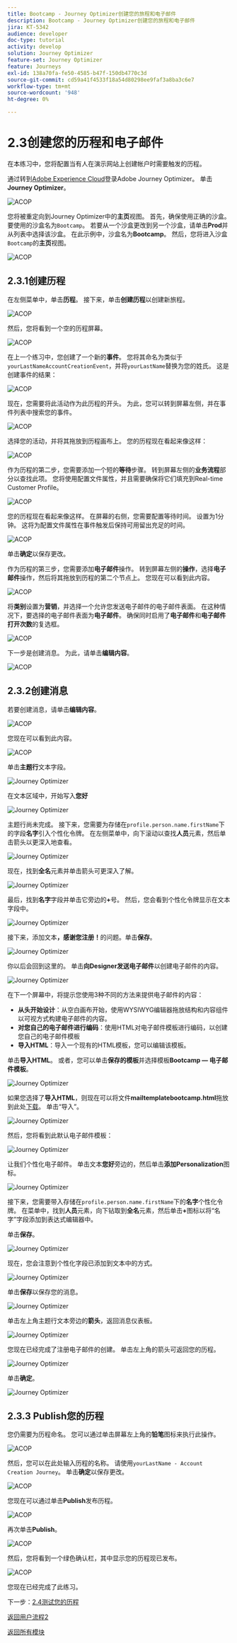 ```yaml
---
title: Bootcamp - Journey Optimizer创建您的旅程和电子邮件
description: Bootcamp - Journey Optimizer创建您的旅程和电子邮件
jira: KT-5342
audience: developer
doc-type: tutorial
activity: develop
solution: Journey Optimizer
feature-set: Journey Optimizer
feature: Journeys
exl-id: 138a70fa-fe50-4585-b47f-150db4770c3d
source-git-commit: cd59a41f4533f18a54d80298ee9faf3a8ba3c6e7
workflow-type: tm+mt
source-wordcount: '948'
ht-degree: 0%

---
```


# 2.3创建您的历程和电子邮件

在本练习中，您将配置当有人在演示网站上创建帐户时需要触发的历程。

通过转到[Adobe Experience Cloud](https://experience.adobe.com)登录Adobe Journey Optimizer。 单击&#x200B;**Journey Optimizer**。

![ACOP](./images/acophome.png)

您将被重定向到Journey Optimizer中的&#x200B;**主页**&#x200B;视图。 首先，确保使用正确的沙盒。 要使用的沙盒名为`Bootcamp`。 若要从一个沙盒更改到另一个沙盒，请单击&#x200B;**Prod**&#x200B;并从列表中选择该沙盒。 在此示例中，沙盒名为&#x200B;**Bootcamp**。 然后，您将进入沙盒`Bootcamp`的&#x200B;**主页**&#x200B;视图。

![ACOP](./images/acoptriglp.png)

## 2.3.1创建历程

在左侧菜单中，单击&#x200B;**历程**。 接下来，单击&#x200B;**创建历程**&#x200B;以创建新旅程。

![ACOP](./images/createjourney.png)

然后，您将看到一个空的历程屏幕。

![ACOP](./images/journeyempty.png)

在上一个练习中，您创建了一个新的&#x200B;**事件**。 您将其命名为类似于`yourLastNameAccountCreationEvent`，并将`yourLastName`替换为您的姓氏。 这是创建事件的结果：

![ACOP](./images/eventdone.png)

现在，您需要将此活动作为此历程的开头。 为此，您可以转到屏幕左侧，并在事件列表中搜索您的事件。

![ACOP](./images/eventlist.png)

选择您的活动，并将其拖放到历程画布上。 您的历程现在看起来像这样：

![ACOP](./images/journeyevent.png)

作为历程的第二步，您需要添加一个短的&#x200B;**等待**&#x200B;步骤。 转到屏幕左侧的&#x200B;**业务流程**&#x200B;部分以查找此项。 您将使用配置文件属性，并且需要确保将它们填充到Real-time Customer Profile。

![ACOP](./images/journeywait.png)

您的历程现在看起来像这样。 在屏幕的右侧，您需要配置等待时间。 设置为1分钟。 这将为配置文件属性在事件触发后保持可用留出充足的时间。

![ACOP](./images/journeywait1.png)

单击&#x200B;**确定**&#x200B;以保存更改。

作为历程的第三步，您需要添加&#x200B;**电子邮件**&#x200B;操作。 转到屏幕左侧的&#x200B;**操作**，选择&#x200B;**电子邮件**&#x200B;操作，然后将其拖放到历程的第二个节点上。 您现在可以看到此内容。

![ACOP](./images/journeyactions.png)

将&#x200B;**类别**&#x200B;设置为&#x200B;**营销**，并选择一个允许您发送电子邮件的电子邮件表面。 在这种情况下，要选择的电子邮件表面为&#x200B;**电子邮件**。 确保同时启用了&#x200B;**电子邮件**&#x200B;和&#x200B;**电子邮件打开次数**&#x200B;的复选框。

![ACOP](./images/journeyactions1.png)

下一步是创建消息。 为此，请单击&#x200B;**编辑内容**。

![ACOP](./images/journeyactions2.png)

## 2.3.2创建消息

若要创建消息，请单击&#x200B;**编辑内容**。

![ACOP](./images/journeyactions2.png)

您现在可以看到此内容。

![ACOP](./images/journeyactions3.png)

单击&#x200B;**主题行**&#x200B;文本字段。

![Journey Optimizer](./images/msg5.png)

在文本区域中，开始写入&#x200B;**您好**

![Journey Optimizer](./images/msg6.png)

主题行尚未完成。 接下来，您需要为存储在`profile.person.name.firstName`下的字段&#x200B;**名字**&#x200B;引入个性化令牌。 在左侧菜单中，向下滚动以查找&#x200B;**人员**&#x200B;元素，然后单击箭头以更深入地查看。

![Journey Optimizer](./images/msg7.png)

现在，找到&#x200B;**全名**&#x200B;元素并单击箭头可更深入了解。

![Journey Optimizer](./images/msg8.png)

最后，找到&#x200B;**名字**&#x200B;字段并单击它旁边的&#x200B;**+**&#x200B;号。 然后，您会看到个性化令牌显示在文本字段中。

![Journey Optimizer](./images/msg9.png)

接下来，添加文本&#x200B;**，感谢您注册！**&#x200B;的问题。单击&#x200B;**保存**。

![Journey Optimizer](./images/msg10.png)

你以后会回到这里的。 单击&#x200B;**向Designer发送电子邮件**&#x200B;以创建电子邮件的内容。

![Journey Optimizer](./images/msg11.png)

在下一个屏幕中，将提示您使用3种不同的方法来提供电子邮件的内容：

- **从头开始设计**：从空白画布开始，使用WYSIWYG编辑器拖放结构和内容组件以可视方式构建电子邮件的内容。
- **对您自己的电子邮件进行编码**：使用HTML对电子邮件模板进行编码，以创建您自己的电子邮件模板
- **导入HTML**：导入一个现有的HTML模板，您可以编辑该模板。

单击&#x200B;**导入HTML**。 或者，您可以单击&#x200B;**保存的模板**&#x200B;并选择模板&#x200B;**Bootcamp — 电子邮件模板**。

![Journey Optimizer](./images/msg12.png)

如果您选择了&#x200B;**导入HTML**，则现在可以将文件&#x200B;**mailtemplatebootcamp.html**&#x200B;拖放到此处[下载](../../assets/html/mailtemplatebootcamp.html.zip)。 单击“导入”。

![Journey Optimizer](./images/msg13.png)

然后，您将看到此默认电子邮件模板：

![Journey Optimizer](./images/msg14.png)

让我们个性化电子邮件。 单击文本&#x200B;**您好**&#x200B;旁边的，然后单击&#x200B;**添加Personalization**&#x200B;图标。

![Journey Optimizer](./images/msg35.png)

接下来，您需要带入存储在`profile.person.name.firstName`下的&#x200B;**名字**&#x200B;个性化令牌。 在菜单中，找到&#x200B;**人员**&#x200B;元素，向下钻取到&#x200B;**全名**&#x200B;元素，然后单击&#x200B;**+**&#x200B;图标以将“名字”字段添加到表达式编辑器中。

单击&#x200B;**保存**。

![Journey Optimizer](./images/msg36.png)

现在，您会注意到个性化字段已添加到文本中的方式。

![Journey Optimizer](./images/msg37.png)

单击&#x200B;**保存**&#x200B;以保存您的消息。

![Journey Optimizer](./images/msg55.png)

单击左上角主题行文本旁边的&#x200B;**箭头**，返回消息仪表板。

![Journey Optimizer](./images/msg56.png)

您现在已经完成了注册电子邮件的创建。 单击左上角的箭头可返回您的历程。

![Journey Optimizer](./images/msg57.png)

单击&#x200B;**确定**。

![Journey Optimizer](./images/msg57a.png)

## 2.3.3 Publish您的历程

您仍需要为历程命名。 您可以通过单击屏幕左上角的&#x200B;**铅笔**&#x200B;图标来执行此操作。

![ACOP](./images/journeyname.png)

然后，您可以在此处输入历程的名称。 请使用`yourLastName - Account Creation Journey`。 单击&#x200B;**确定**&#x200B;以保存更改。

![ACOP](./images/journeyname1.png)

您现在可以通过单击&#x200B;**Publish**&#x200B;发布历程。

![ACOP](./images/publishjourney.png)

再次单击&#x200B;**Publish**。

![ACOP](./images/publish1.png)

然后，您将看到一个绿色确认栏，其中显示您的历程现已发布。

![ACOP](./images/published.png)

您现在已经完成了此练习。

下一步：[2.4测试您的历程](./ex4.md)

[返回用户流程2](./uc2.md)

[返回所有模块](../../overview.md)